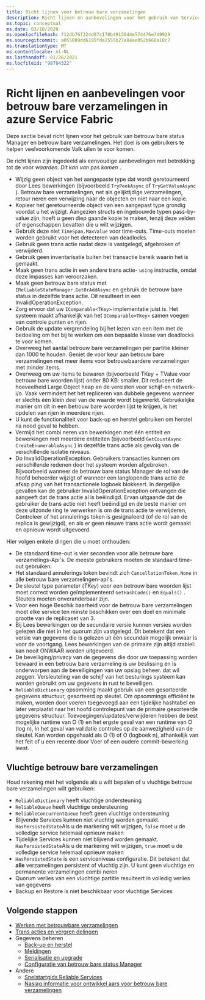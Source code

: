 ```yaml
---
title: Richt lijnen voor betrouw bare verzamelingen
description: Richt lijnen en aanbevelingen voor het gebruik van Service Fabric betrouw bare verzamelingen in een Azure Service Fabric-toepassing.
ms.topic: conceptual
ms.date: 03/10/2020
ms.openlocfilehash: f12db76f324d07c178b49150d4e574476e7d9929
ms.sourcegitcommit: a055089dd6195fde2555b27a84ae052b668a18c7
ms.translationtype: MT
ms.contentlocale: nl-NL
ms.lasthandoff: 01/26/2021
ms.locfileid: "98784322"
---
```

# <a name="guidelines-and-recommendations-for-reliable-collections-in-azure-service-fabric"></a>Richt lijnen en aanbevelingen voor betrouw bare verzamelingen in azure Service Fabric
Deze sectie bevat richt lijnen voor het gebruik van betrouw bare status Manager en betrouw bare verzamelingen. Het doel is om gebruikers te helpen veelvoorkomende Valk uilen te voor komen.

De richt lijnen zijn ingedeeld als eenvoudige aanbevelingen met betrekking tot de voor *waarden.* *Dit* *kan van* pas *komen* .

* Wijzig geen object van het aangepaste type dat wordt geretourneerd door Lees bewerkingen (bijvoorbeeld `TryPeekAsync` of `TryGetValueAsync` ). Betrouw bare verzamelingen, net als gelijktijdige verzamelingen, retour neren een verwijzing naar de objecten en niet naar een kopie.
* Kopieer het geretourneerde object van een aangepast type grondig voordat u het wijzigt. Aangezien structs en ingebouwde typen pass-by-value zijn, hoeft u geen diep gaande kopie te maken, tenzij deze velden of eigenschappen bevatten die u wilt wijzigen.
* Gebruik deze niet `TimeSpan.MaxValue` voor time-outs. Time-outs moeten worden gebruikt voor het detecteren van deadlocks.
* Gebruik geen trans actie nadat deze is vastgelegd, afgebroken of verwijderd.
* Gebruik geen inventarisatie buiten het transactie bereik waarin het is gemaakt.
* Maak geen trans actie in een andere trans actie- `using` instructie, omdat deze impasses kan veroorzaken.
* Maak geen betrouw bare status met `IReliableStateManager.GetOrAddAsync` en gebruik de betrouw bare status in dezelfde trans actie. Dit resulteert in een InvalidOperationException.
* Zorg ervoor dat uw `IComparable<TKey>` implementatie juist is. Het systeem maakt afhankelijk van het `IComparable<TKey>` samen voegen van controle punten en rijen.
* Gebruik de update vergrendeling bij het lezen van een item met de bedoeling om het bij te werken om een bepaalde klasse van deadlocks te voor komen.
* Overweeg het aantal betrouw bare verzamelingen per partitie kleiner dan 1000 te houden. Geniet de voor keur aan betrouw bare verzamelingen met meer items voor betrouwbaardere verzamelingen met minder items.
* Overweeg om uw items te bewaren (bijvoorbeeld TKey + TValue voor betrouw bare woorden lijst) onder 80 KB: smaller. Dit reduceert de hoeveelheid Large Object heap en de vereisten voor schijf-en netwerk-i/o. Vaak vermindert het het repliceren van dubbele gegevens wanneer er slechts één klein deel van de waarde wordt bijgewerkt. Gebruikelijke manier om dit in een betrouw bare woorden lijst te krijgen, is het opdelen van rijen in meerdere rijen.
* U kunt de functionaliteit voor back-up en herstel gebruiken om herstel na nood geval te hebben.
* Vermijd het combi neren van bewerkingen met één entiteit en bewerkingen met meerdere entiteiten (bijvoorbeeld `GetCountAsync` `CreateEnumerableAsync` ) in dezelfde trans actie als gevolg van de verschillende isolatie niveaus.
* Do InvalidOperationException. Gebruikers transacties kunnen om verschillende redenen door het systeem worden afgebroken. Bijvoorbeeld wanneer de betrouw bare status Manager de rol van de hoofd beheerder wijzigt of wanneer een langlopende trans actie de afkap ping van het transactionele logboek blokkeert. In dergelijke gevallen kan de gebruiker InvalidOperationException ontvangen die aangeeft dat de trans actie al is beëindigd. Ervan uitgaande dat de gebruiker de trans actie niet heeft beëindigd en de beste manier om deze uitzonde ring te verwerken is om de trans actie te verwijderen, Controleer of het annulerings token is gesignaleerd (of de rol van de replica is gewijzigd), en als er geen nieuwe trans actie wordt gemaakt en opnieuw wordt uitgevoerd.  

Hier volgen enkele dingen die u moet onthouden:

* De standaard time-out is vier seconden voor alle betrouw bare verzamelings-Api's. De meeste gebruikers moeten de standaard time-out gebruiken.
* Het standaard annulerings token bevindt zich `CancellationToken.None` in alle betrouw bare verzamelingen-api's.
* De sleutel type parameter (*TKey*) voor een betrouw bare woorden lijst moet correct worden geïmplementeerd `GetHashCode()` en `Equals()` . Sleutels moeten onveranderbaar zijn.
* Voor een hoge Beschik baarheid voor de betrouw bare verzamelingen moet elke service ten minste beschikken over een doel en minimale grootte van de replicaset van 3.
* Bij Lees bewerkingen op de secundaire versie kunnen versies worden gelezen die niet in het quorum zijn vastgelegd.
  Dit betekent dat een versie van gegevens die is gelezen uit één secundair mogelijk onwaar is voor de voortgang.
  Lees bewerkingen van de primaire zijn altijd stabiel: kan nooit ONWAAR worden uitgevoerd.
* De beveiliging/privacy van de gegevens die door uw toepassing worden bewaard in een betrouw bare verzameling is uw beslissing en is onderworpen aan de beveiligingen van uw opslag beheer. dat wil zeggen. Versleuteling van de schijf van het besturings systeem kan worden gebruikt om uw gegevens in rust te beveiligen.
* `ReliableDictionary` opsomming maakt gebruik van een gesorteerde gegevens structuur, gesorteerd op sleutel. Om opsommings efficiënt te maken, worden door voeren toegevoegd aan een tijdelijke hashtabel en later verplaatst naar het hoofd controlepunt van de primaire gesorteerde gegevens structuur. Toevoegingen/updates/verwijderen hebben de best mogelijke runtime van O (1) en het ergste geval van een runtime van O (log n), in het geval van validatie controles op de aanwezigheid van de sleutel. Kan worden opgehaald als O (1) of O (logboek n), afhankelijk van het feit of u een recente door Voer of een oudere commit-bewerking leest.

## <a name="volatile-reliable-collections"></a>Vluchtige betrouw bare verzamelingen
Houd rekening met het volgende als u wilt bepalen of u vluchtige betrouw bare verzamelingen wilt gebruiken:

* ```ReliableDictionary``` heeft vluchtige ondersteuning
* ```ReliableQueue``` heeft vluchtige ondersteuning
* ```ReliableConcurrentQueue``` heeft geen vluchtige ondersteuning
* Blijvende Services kunnen niet vluchtig worden gemaakt. ```HasPersistedState```Als u de markering wilt wijzigen, ```false``` moet u de volledige service helemaal opnieuw maken
* Tijdelijke Services kunnen niet blijvend worden gemaakt. ```HasPersistedState```Als u de markering wilt wijzigen, ```true``` moet u de volledige service helemaal opnieuw maken
* ```HasPersistedState``` is een serviceniveau configuratie. Dit betekent dat **alle** verzamelingen persistent of vluchtig zijn. U kunt geen vluchtige en permanente verzamelingen combi neren
* Quorum verlies van een vluchtige partitie resulteert in volledig verlies van gegevens
* Backup en Restore is niet beschikbaar voor vluchtige Services

## <a name="next-steps"></a>Volgende stappen
* [Werken met betrouwbare verzamelingen](service-fabric-work-with-reliable-collections.md)
* [Trans acties en vergren delingen](service-fabric-reliable-services-reliable-collections-transactions-locks.md)
* Gegevens beheren
  * [Back-up en herstel](service-fabric-reliable-services-backup-restore.md)
  * [Meldingen](service-fabric-reliable-services-notifications.md)
  * [Serialisatie en upgrade](service-fabric-application-upgrade-data-serialization.md)
  * [Configuratie van betrouw bare status Manager](service-fabric-reliable-services-configuration.md)
* Andere
  * [Snelstartgids Reliable Services](service-fabric-reliable-services-quick-start.md)
  * [Naslag informatie voor ontwikkel aars voor betrouw bare verzamelingen](/dotnet/api/microsoft.servicefabric.data.collections#microsoft_servicefabric_data_collections)
